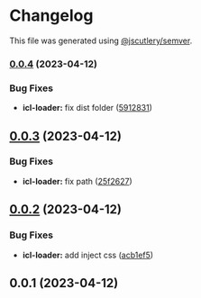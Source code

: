 # Changelog

This file was generated using [@jscutlery/semver](https://github.com/jscutlery/semver).

### [0.0.4](https://github.com/manu-bujes/inari-kuro-nx/compare/icl-loader-0.0.3...icl-loader-0.0.4) (2023-04-12)


### Bug Fixes

* **icl-loader:** fix dist folder ([5912831](https://github.com/manu-bujes/inari-kuro-nx/commit/591283125164ffe69e4c3ddd53b182c81b99c42d))

## [0.0.3](https://github.com/manu-bujes/inari-kuro-nx/compare/icl-loader-0.0.2...icl-loader-0.0.3) (2023-04-12)


### Bug Fixes

* **icl-loader:** fix path ([25f2627](https://github.com/manu-bujes/inari-kuro-nx/commit/25f262738a0e5d92d06b777a7c853ce0c227ce47))

## [0.0.2](https://github.com/manu-bujes/inari-kuro-nx/compare/icl-loader-0.0.1...icl-loader-0.0.2) (2023-04-12)


### Bug Fixes

* **icl-loader:** add inject css ([acb1ef5](https://github.com/manu-bujes/inari-kuro-nx/commit/acb1ef5d657b5eb89e49e2f975a5ad930ac35432))

## 0.0.1 (2023-04-12)
